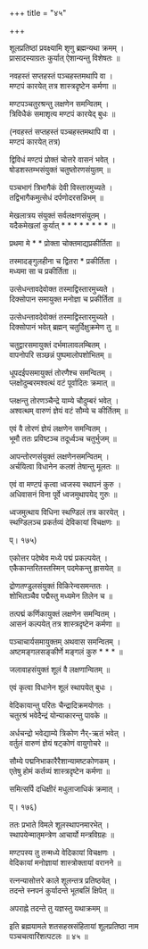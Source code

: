 +++
title = "४५"

+++

  
  
  
शूलप्रतिष्ठां प्रवक्ष्यामि शृणु ब्रह्मन्यथा क्रमम् ।  
प्रासादस्याग्रतः कुर्यात् ऐशान्यन्तु विशेषतः ॥  
  
नवहस्तं सप्तहस्तं पञ्चहस्तमथापि वा ।  
मण्टपं कारयेत् तत्र शास्त्रदृष्टेन कर्मणा ॥  
  
मण्टपञ्चतुरश्रन्तु लक्षणेन समन्वितम् ।  
त्रिविधैकं समाशृत्य मण्टपं कारयेद् बुधः ॥  
  
(नवहस्तं सप्तहस्तं पञ्चहस्तमथापि वा ।  
मण्टपं कारयेत् तत्र)  
  
द्विविधं मण्टपं प्रोक्तं चोत्तरे वासनं भवेत् ।  
षोडशस्तम्भसंयुक्तं चतुष्तोरणसंयुतम् ॥  
  
पञ्चभागं त्रिभागैकं देवी विस्तारमुच्यते ।  
तद्विभागैकमुत्सेधं दर्पणोदरसन्निभम् ॥  
  
मेखलात्रय संयुक्तं सर्वलक्षणसंयुतम् ।  
यदैकमेखलां कुर्यात् * * * * * * * * ॥  
  
प्रथमा मे * * प्रोक्ता चोक्तमाद्यप्रकीर्तिता ॥  
  
तस्मादङ्गुलहीना च द्वितरा * प्रकीर्तिता ।  
मध्यमा सा च प्रकीर्तिता ॥  
  
उत्सेधन्तावदेवोक्त तस्माद्विस्तारमुच्यते ।  
दिक्सोपान समायुक्त मनोज्ञा च प्रकीर्तिता ॥  
  
उत्सेधन्तावदेवोक्तं तस्माद्विस्तारमुच्यते ।  
दिक्सोपानं भवेत् ब्रह्मन् चतुर्दिक्षुक्रमेण तु ॥  
  
चतुद्वारसमायुक्तं दर्भमालावलम्बितम् ।  
वापनोपरि सञ्छन्नं पुष्पमालोपशोभितम् ॥  
  
धूपदईपसमायुक्तं तोरणैश्च समन्वितम् ।  
प्लक्षोदुम्बरमश्वत्थं वटं पूर्वादितः क्रमात् ॥  
  
प्लक्षन्तु तोरणञ्चैन्द्रे याम्ये चौदुम्बरं भवेत् ।  
अश्वत्थम् वारुणं ज्ञेयं वटं सौम्ये च कीर्तितम् ॥  
  
एवं वै तोरणं ज्ञेयं लक्षणेन समन्वितम् ।  
भूमौ ततः प्रविष्टञ्च तदूर्ध्वञ्च चतुर्भुजम् ॥  
  
आपन्तोरणसंयुक्तं लक्षणेनसमन्वितम् ।  
अर्चयित्वा विधानेन कलशं तेषान्तु मूलतः ॥  
  
एवं वा मण्टपं कृत्वा ध्वजस्य स्थापनं कुरु ।  
अधिवासनं विना पूर्वे ध्वजमुथापयेद् गुरुः ॥  
  
ध्वजमुत्थाय विधिना स्थण्डिलं तत्र कारयेत् ।  
स्थण्डिलञ्च प्रकर्तव्यं देविकायां विचक्षणः ॥  
  
प्। १७५)  
  
एकोत्तर पदेष्वेव मध्ये पद्मं प्रकल्पयेत् ।  
एकैकान्तरितस्तस्मिन् पदमेकन्तु ह्रासयेत् ॥  
  
द्रोणतण्डुलसंयुक्तं विकिरेन्वसमन्ततः ।  
शोभितञ्चैव पद्मैस्तु मध्यमेन तिलेन च ॥  
  
तत्पद्मं कर्णिकायुक्तं लक्षणेन समन्वितम् ।  
आसनं कल्पयेत् तत्र शास्त्रदृष्टेन कर्मणा ॥  
  
पञ्चाचार्यसमायुक्तम् अथवास समन्वितम् ।  
अष्टमङ्गलसङ्कीर्णे मङ्गलं कुरु * * * ॥  
  
जलावाहसंयुक्तं शूलं वै लक्षणान्वितम् ॥  
  
एवं कृत्वा विधानेन शूलं स्थापयेत् बुधः ।  
  
वेदिकायान्तु परितः चैन्द्रादिक्रमयोगतः ।  
चतुरश्रं भवेदैन्द्रं योन्याकारन्तु पावके ॥  
  
अर्धचन्द्रो भवेद्याम्ये त्रिकोण नैर्-ऋतं भवेत् ।  
वर्तुलं वारुणं ज्ञेयं षट्कोणं वायुगोचरे ॥  
  
सौम्ये पद्मनिभाकारैरैशान्यामष्टकोणकम् ।  
एतेषु होमं कर्तव्यं शास्त्रदृष्टेन कर्मणा ॥  
  
समित्सर्पि दधिक्षीरं मधुलाजाधिकं क्रमात् ।  
  
प्। १७६)  
  
ततः प्रभाते विमले शूलस्थापनमारभेत् ।  
स्थापयेन्मातृमन्त्रेण आचार्यो मन्त्रविग्रहः ॥  
  
मण्टपस्य तु तन्मध्ये वेदिकायां विचक्षणः ।  
वेदिकायां मनोज्ञायां शास्त्रोक्तायां वरानने ॥  
  
रत्नन्यासोत्तरे काले शूलन्तत्र प्रतिष्ठयेत् ।  
तदन्ते स्नपनं कुर्यादन्ते भूतबलिं क्षिपेत् ॥  
  
अपराह्ने तदन्ते तु यज्ञस्तु यथाक्रमम् ॥  
  
इति ब्रह्मयामले शतसहस्रसंहितायां शूलप्रतिष्ठा नाम   
पञ्चचत्वारिंशत्पटलः ॥ ४५ ॥
